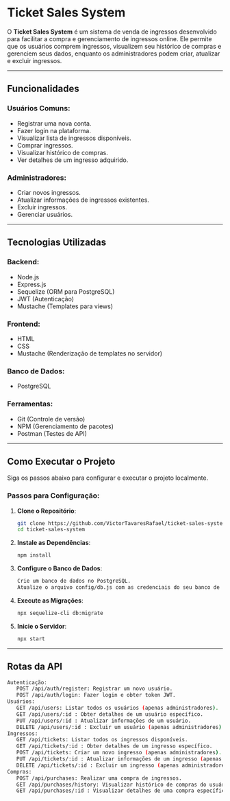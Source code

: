 # Ticket Sales System

O **Ticket Sales System** é um sistema de venda de ingressos desenvolvido para facilitar a compra e gerenciamento de ingressos online. Ele permite que os usuários comprem ingressos, visualizem seu histórico de compras e gerenciem seus dados, enquanto os administradores podem criar, atualizar e excluir ingressos.

---

## Funcionalidades

### **Usuários Comuns**:
- Registrar uma nova conta.
- Fazer login na plataforma.
- Visualizar lista de ingressos disponíveis.
- Comprar ingressos.
- Visualizar histórico de compras.
- Ver detalhes de um ingresso adquirido.

### **Administradores**:
- Criar novos ingressos.
- Atualizar informações de ingressos existentes.
- Excluir ingressos.
- Gerenciar usuários.

---

## Tecnologias Utilizadas

### **Backend**:
- Node.js
- Express.js
- Sequelize (ORM para PostgreSQL)
- JWT (Autenticação)
- Mustache (Templates para views)

### **Frontend**:
- HTML
- CSS
- Mustache (Renderização de templates no servidor)

### **Banco de Dados**:
- PostgreSQL

### **Ferramentas**:
- Git (Controle de versão)
- NPM (Gerenciamento de pacotes)
- Postman (Testes de API)

---

## Como Executar o Projeto

Siga os passos abaixo para configurar e executar o projeto localmente.

### **Passos para Configuração**:

1. **Clone o Repositório**:
   ```bash
   git clone https://github.com/VictorTavaresRafael/ticket-sales-system.git
   cd ticket-sales-system
2. **Instale as Dependências**:
   ```bash
   npm install
3. **Configure o Banco de Dados**:
   ```bash
   Crie um banco de dados no PostgreSQL.
   Atualize o arquivo config/db.js com as credenciais do seu banco de dados.
4. **Execute as Migrações**:
   ```bash
   npx sequelize-cli db:migrate
5. **Inicie o Servidor**:
   ```bash
   npx start
---
## Rotas da API
 ```bash
Autenticação:
    POST /api/auth/register: Registrar um novo usuário.
    POST /api/auth/login: Fazer login e obter token JWT.
Usuários:
    GET /api/users: Listar todos os usuários (apenas administradores).
    GET /api/users/:id : Obter detalhes de um usuário específico.
    PUT /api/users/:id : Atualizar informações de um usuário.
    DELETE /api/users/:id : Excluir um usuário (apenas administradores).
Ingressos:
    GET /api/tickets: Listar todos os ingressos disponíveis.
    GET /api/tickets/:id : Obter detalhes de um ingresso específico.
    POST /api/tickets: Criar um novo ingresso (apenas administradores).
    PUT /api/tickets/:id : Atualizar informações de um ingresso (apenas administradores).
    DELETE /api/tickets/:id : Excluir um ingresso (apenas administradores).
Compras:
    POST /api/purchases: Realizar uma compra de ingressos.
    GET /api/purchases/history: Visualizar histórico de compras do usuário logado.
    GET /api/purchases/:id : Visualizar detalhes de uma compra específica.

